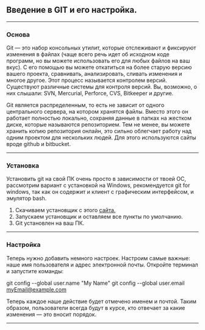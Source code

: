 ## Введение в GIT и его настройка.

---

### Основа

Git — это набор консольных утилит, которые отслеживают и фиксируют изменения в файлах (чаще всего речь идет об исходном коде программ, но вы можете использовать его для любых файлов на ваш вкус). С его помощью вы можете откатиться на более старую версию вашего проекта, сравнивать, анализировать, сливать изменения и многое другое. Этот процесс называется контролем версий. Существуют различные системы для контроля версий. Вы, возможно, о них слышали: SVN, Mercurial, Perforce, CVS, Bitkeeper и другие.

Git является распределенным, то есть не зависит от одного центрального сервера, на котором хранятся файлы. Вместо этого он работает полностью локально, сохраняя данные в папках на жестком диске, которые называются репозиторием. Тем не менее, вы можете хранить копию репозитория онлайн, это сильно облегчает работу над одним проектом для нескольких людей. Для этого используются сайты вроде github и bitbucket.

---

### Установка 

Установить git на свой ПК очень просто в зависимости от твоей ОС, рассмотрим вариант с установкой на Windows, рекомендуется git for windows, так как он содержит и клиент с графическим интерфейсом, и эмулятор bash.

1. Скачиваем установщик с этого [сайта.](https://git-scm.com/download/win)
2. Запускаем установщик и оставляем все пункты по умолчанию.
3. Git установлен на ваш ПК.

---

### Настройка

Теперь нужно добавить немного настроек. Настроим самые важные: наше имя пользователя и адрес электронной почты. Откройте терминал и запустите команды:

git config --global user.name "My Name"
git config --global user.email myEmail@example.com

Теперь каждое наше действие будет отмечено именем и почтой. Таким образом, пользователи всегда будут в курсе, кто отвечает за какие изменения — это вносит порядок.

---